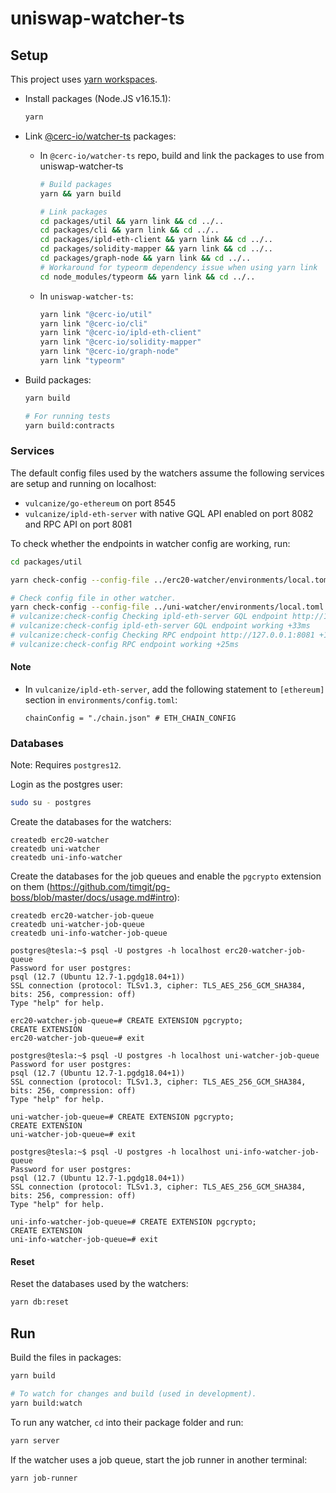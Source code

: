 # uniswap-watcher-ts

## Setup

This project uses [yarn workspaces](https://classic.yarnpkg.com/en/docs/workspaces/).

- Install packages (Node.JS v16.15.1):

  ```bash
  yarn
  ```

- Link [@cerc-io/watcher-ts](https://github.com/cerc-io/watcher-ts) packages:

  - In `@cerc-io/watcher-ts` repo, build and link the packages to use from uniswap-watcher-ts

    ```bash
    # Build packages
    yarn && yarn build

    # Link packages
    cd packages/util && yarn link && cd ../..
    cd packages/cli && yarn link && cd ../..
    cd packages/ipld-eth-client && yarn link && cd ../..
    cd packages/solidity-mapper && yarn link && cd ../..
    cd packages/graph-node && yarn link && cd ../..
    # Workaround for typeorm dependency issue when using yarn link
    cd node_modules/typeorm && yarn link && cd ../..
    ```

  - In `uniswap-watcher-ts`:

    ```bash
    yarn link "@cerc-io/util"
    yarn link "@cerc-io/cli"
    yarn link "@cerc-io/ipld-eth-client"
    yarn link "@cerc-io/solidity-mapper"
    yarn link "@cerc-io/graph-node"
    yarn link "typeorm"
    ```

- Build packages:

  ```bash
  yarn build

  # For running tests
  yarn build:contracts
  ```

### Services

The default config files used by the watchers assume the following services are setup and running on localhost:

* `vulcanize/go-ethereum` on port 8545
* `vulcanize/ipld-eth-server` with native GQL API enabled on port 8082 and RPC API on port 8081

To check whether the endpoints in watcher config are working, run:

```bash
cd packages/util

yarn check-config --config-file ../erc20-watcher/environments/local.toml

# Check config file in other watcher.
yarn check-config --config-file ../uni-watcher/environments/local.toml
# vulcanize:check-config Checking ipld-eth-server GQL endpoint http://127.0.0.1:8082/graphql +0ms
# vulcanize:check-config ipld-eth-server GQL endpoint working +33ms
# vulcanize:check-config Checking RPC endpoint http://127.0.0.1:8081 +1ms
# vulcanize:check-config RPC endpoint working +25ms
```

#### Note

* In `vulcanize/ipld-eth-server`, add the following statement to `[ethereum]` section in `environments/config.toml`:

  `chainConfig = "./chain.json" # ETH_CHAIN_CONFIG`

### Databases

Note: Requires `postgres12`.

Login as the postgres user:

```bash
sudo su - postgres
```

Create the databases for the watchers:

```
createdb erc20-watcher
createdb uni-watcher
createdb uni-info-watcher
```

Create the databases for the job queues and enable the `pgcrypto` extension on them (https://github.com/timgit/pg-boss/blob/master/docs/usage.md#intro):

```
createdb erc20-watcher-job-queue
createdb uni-watcher-job-queue
createdb uni-info-watcher-job-queue
```

```
postgres@tesla:~$ psql -U postgres -h localhost erc20-watcher-job-queue
Password for user postgres:
psql (12.7 (Ubuntu 12.7-1.pgdg18.04+1))
SSL connection (protocol: TLSv1.3, cipher: TLS_AES_256_GCM_SHA384, bits: 256, compression: off)
Type "help" for help.

erc20-watcher-job-queue=# CREATE EXTENSION pgcrypto;
CREATE EXTENSION
erc20-watcher-job-queue=# exit
```

```
postgres@tesla:~$ psql -U postgres -h localhost uni-watcher-job-queue
Password for user postgres:
psql (12.7 (Ubuntu 12.7-1.pgdg18.04+1))
SSL connection (protocol: TLSv1.3, cipher: TLS_AES_256_GCM_SHA384, bits: 256, compression: off)
Type "help" for help.

uni-watcher-job-queue=# CREATE EXTENSION pgcrypto;
CREATE EXTENSION
uni-watcher-job-queue=# exit
```

```
postgres@tesla:~$ psql -U postgres -h localhost uni-info-watcher-job-queue
Password for user postgres:
psql (12.7 (Ubuntu 12.7-1.pgdg18.04+1))
SSL connection (protocol: TLSv1.3, cipher: TLS_AES_256_GCM_SHA384, bits: 256, compression: off)
Type "help" for help.

uni-info-watcher-job-queue=# CREATE EXTENSION pgcrypto;
CREATE EXTENSION
uni-info-watcher-job-queue=# exit
```

#### Reset

Reset the databases used by the watchers:

```bash
yarn db:reset
```

## Run

Build the files in packages:

```bash
yarn build

# To watch for changes and build (used in development).
yarn build:watch
```

To run any watcher, `cd` into their package folder and run:

```bash
yarn server
```

If the watcher uses a job queue, start the job runner in another terminal:

```bash
yarn job-runner
```
